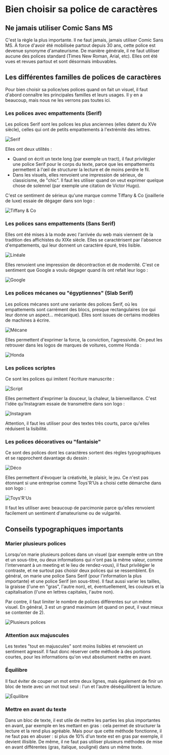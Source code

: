 # Bien choisir sa police de caractères

## Ne jamais utiliser Comic Sans MS

C'est la règle la plus importante. Il ne faut jamais, jamais utiliser Comic Sans MS. À force d'avoir été mobilisée partout depuis 30 ans, cette police est devenue synonyme d'amateurisme. De manière générale, il ne faut utiliser aucune des polices standard (Times New Roman, Arial, etc). Elles ont été vues et revues partout et sont désormais imbuvables.

## Les différentes familles de polices de caractères

Pour bien choisir sa police/ses polices quand on fait un visuel, il faut d'abord connaître les principales familles et leurs usages. Il y en a beaucoup, mais nous ne les verrons pas toutes ici.

### Les polices avec empattements (Serif)

Les polices Serif sont les polices les plus anciennes (elles datent du XVe siècle), celles qui ont de petits empattements à l'extrémité des lettres. 

![Serif](polices_01_aux/serif.jpg)

Elles ont deux utilités :
* Quand on écrit un texte long (par exemple un tract), il faut privilégier une police Serif pour le corps du texte, parce que les empattements permettent à l'œil de structurer la lecture et de moins perdre le fil.
* Dans les visuels, elles renvoient une impression de sérieux, de classicisme, de "chic". Il faut les utiliser quand on veut exprimer quelque chose de solennel (par exemple une citation de Victor Hugo).

C'est ce sentiment de sérieux qu'une marque comme Tiffany & Co (joaillerie de luxe) essaie de dégager dans son logo :

![Tiffany & Co](polices_01_aux/tiffany.png)

### Les polices sans empattements (Sans Serif)

Elles ont été mises à la mode avec l'arrivée du web mais viennent de la tradition des affichistes du XIXe siècle. Elles se caractérisent par l'absence d'empattements, qui leur donnent un caractère épuré, très lisible. 

![Linéale](polices_01_aux/lineale.png)

Elles renvoient une impression de décontraction et de modernité. C'est ce sentiment que Google a voulu dégager quand ils ont refait leur logo :

![Google](polices_01_aux/google.png)

### Les polices mécanes ou "égyptiennes" (Slab Serif)

Les polices mécanes sont une variante des polices Serif, où les empattements sont carrément des blocs, presque rectangulaires (ce qui leur donne un aspect... mécanique). Elles sont issues de certains modèles de machines à écrire.

![Mécane](polices_01_aux/slab_serif.png)

Elles permettent d'exprimer la force, la conviction, l'agressivité. On peut les retrouver dans les logos de marques de voitures, comme Honda :

![Honda](polices_01_aux/honda.png)

### Les polices scriptes

Ce sont les polices qui imitent l'écriture manuscrite :

![Script](polices_01_aux/script.png)

Elles permettent d'exprimer la douceur, la chaleur, la bienveillance. C'est l'idée qu'Instagram essaie de transmettre dans son logo :

![Instagram](polices_01_aux/instagram.png)

Attention, il faut les utiliser pour des textes très courts, parce qu'elles réduisent la lisibilité.

### Les polices décoratives ou "fantaisie"

Ce sont des polices dont les caractères sortent des règles typographiques et se rapprochent davantage du dessin :

![Déco](polices_01_aux/deco.png)

Elles permettent d'évoquer la créativité, le plaisir, le jeu. Ce n'est pas étonnant si une entreprise comme Toys'R'Us a choisi cette démarche dans son logo :

![Toys'R'Us](polices_01_aux/toysrus.png)

Il faut les utiliser avec beaucoup de parcimonie parce qu'elles renvoient facilement un sentiment d'amateurisme ou de vulgarité.

## Conseils typographiques importants

### Marier plusieurs polices

Lorsqu'on marie plusieurs polices dans un visuel (par exemple entre un titre et un sous-titre, ou deux informations qui n'ont pas la même valeur, comme l'intervenant à un meeting et le lieu de rendez-vous), il faut privilégier le contraste, et ne surtout pas choisir deux polices qui se ressemblent. En général, on marie une police Sans Serif (pour l'information la plus importante) et une police Serif (en sous-titre). Il faut aussi varier les tailles, la graisse (l'une en "gras", l'autre non), et, éventuellement, les couleurs et la capitalisation (l'une en lettres capitales, l'autre non).

Par contre, il faut limiter le nombre de polices différentes sur un même visuel. En général, 3 est un grand maximum (et quand on peut, il vaut mieux se contenter de 2).

![Plusieurs polices](polices_01_aux/plusieurs_polices.png)

### Attention aux majuscules

Les textes "tout en majuscules" sont moins lisibles et renvoient un sentiment agressif. Il faut donc réserver cette méthode à des portions courtes, pour les informations qu'on veut absolument mettre en avant.

### Équilibre

Il faut éviter de couper un mot entre deux lignes, mais également de finir un bloc de texte avec un mot tout seul : l'un et l'autre déséquilibrent la lecture.

![Équilibre](polices_01_aux/equilibre.png)

### Mettre en avant du texte

Dans un bloc de texte, il est utile de mettre les parties les plus importantes en avant, par exemple en les mettant en gras : cela permet de structurer la lecture et la rend plus agréable. Mais pour que cette méthode fonctionne, il ne faut pas en abuser : si plus de 10% d'un texte est en gras par exemple, il devient illisible. De même, il ne faut pas utiliser plusieurs méthodes de mise en avant différentes (gras, italique, souligné) dans un même texte.
